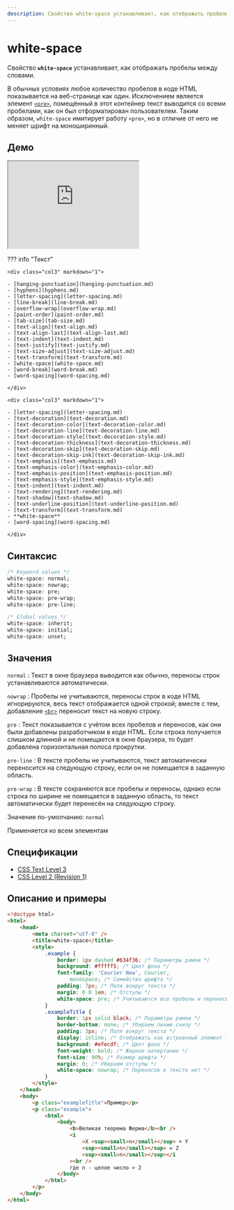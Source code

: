 ```yaml
---
description: Свойство white-space устанавливает, как отображать пробелы между словами
---
```


# white-space

Свойство **`white-space`** устанавливает, как отображать пробелы между словами.

В обычных условиях любое количество пробелов в коде HTML показывается на веб-странице как один. Исключением является элемент [`<pre>`](../html/pre.md), помещённый в этот контейнер текст выводится со всеми пробелами, как он был отформатирован пользователем. Таким образом, `white-space` имитирует работу `<pre>`, но в отличие от него не меняет шрифт на моноширинный.

## Демо

<iframe class="interactive is-default-height" height="200" src="https://interactive-examples.mdn.mozilla.net/pages/css/white-space.html" title="MDN Web Docs Interactive Example" loading="lazy" data-readystate="complete"></iframe>

??? info "Текст"

    <div class="col3" markdown="1">

    - [hanging-punctuation](hanging-punctuation.md)
    - [hyphens](hyphens.md)
    - [letter-spacing](letter-spacing.md)
    - [line-break](line-break.md)
    - [overflow-wrap](overflow-wrap.md)
    - [paint-order](paint-order.md)
    - [tab-size](tab-size.md)
    - [text-align](text-align.md)
    - [text-align-last](text-align-last.md)
    - [text-indent](text-indent.md)
    - [text-justify](text-justify.md)
    - [text-size-adjust](text-size-adjust.md)
    - [text-transform](text-transform.md)
    - [white-space](white-space.md)
    - [word-break](word-break.md)
    - [word-spacing](word-spacing.md)

    </div>

    <div class="col3" markdown="1">

    - [letter-spacing](letter-spacing.md)
    - [text-decoration](text-decoration.md)
    - [text-decoration-color](text-decoration-color.md)
    - [text-decoration-line](text-decoration-line.md)
    - [text-decoration-style](text-decoration-style.md)
    - [text-decoration-thickness](text-decoration-thickness.md)
    - [text-decoration-skip](text-decoration-skip.md)
    - [text-decoration-skip-ink](text-decoration-skip-ink.md)
    - [text-emphasis](text-emphasis.md)
    - [text-emphasis-color](text-emphasis-color.md)
    - [text-emphasis-position](text-emphasis-position.md)
    - [text-emphasis-style](text-emphasis-style.md)
    - [text-indent](text-indent.md)
    - [text-rendering](text-rendering.md)
    - [text-shadow](text-shadow.md)
    - [text-underline-position](text-underline-position.md)
    - [text-transform](text-transform.md)
    - **white-space**
    - [word-spacing](word-spacing.md)

    </div>

## Синтаксис

```css
/* Keyword values */
white-space: normal;
white-space: nowrap;
white-space: pre;
white-space: pre-wrap;
white-space: pre-line;

/* Global values */
white-space: inherit;
white-space: initial;
white-space: unset;
```

## Значения

`normal`
: Текст в окне браузера выводится как обычно, переносы строк устанавливаются автоматически.

`nowrap`
: Пробелы не учитываются, переносы строк в коде HTML игнорируются, весь текст отображается одной строкой; вместе с тем, добавление [`<br>`](../html/br.md) переносит текст на новую строку.

`pre`
: Текст показывается с учётом всех пробелов и переносов, как они были добавлены разработчиком в коде HTML. Если строка получается слишком длинной и не помещается в окне браузера, то будет добавлена горизонтальная полоса прокрутки.

`pre-line`
: В тексте пробелы не учитываются, текст автоматически переносится на следующую строку, если он не помещается в заданную область.

`pre-wrap`
: В тексте сохраняются все пробелы и переносы, однако если строка по ширине не помещается в заданную область, то текст автоматически будет перенесён на следующую строку.

Значение по-умолчанию: `normal`

Применяется ко всем элементам

## Спецификации

-   [CSS Text Level 3](http://dev.w3.org/csswg/css3-text/#propdef-white-space)
-   [CSS Level 2 (Revision 1)](http://www.w3.org/TR/CSS2/text.html#white-space-prop)

## Описание и примеры

```html
<!doctype html>
<html>
	<head>
		<meta charset="utf-8" />
		<title>white-space</title>
		<style>
			.example {
				border: 1px dashed #634f36; /* Параметры рамки */
				background: #fffff5; /* Цвет фона */
				font-family: 'Courier New', Courier,
					monospace; /* Семейство шрифта */
				padding: 7px; /* Поля вокруг текста */
				margin: 0 0 1em; /* Отступы */
				white-space: pre; /* Учитываются все пробелы и переносы */
			}
			.exampleTitle {
				border: 1px solid black; /* Параметры рамки */
				border-bottom: none; /* Убираем линию снизу */
				padding: 3px; /* Поля вокруг текста */
				display: inline; /* Отображать как встроенный элемент */
				background: #efecdf; /* Цвет фона */
				font-weight: bold; /* Жирное начертание */
				font-size: 90%; /* Размер шрифта */
				margin: 0; /* Убираем отступы */
				white-space: nowrap; /* Переносов в тексте нет */
			}
		</style>
	</head>
	<body>
		<p class="exampleTitle">Пример</p>
		<p class="example">
			<html>
				<body>
					<b>Великая теорема Ферма</b><br />
					<i
						>X <sup><small>n</small></sup> + Y
						<sup><small>n</small></sup> = Z
						<sup><small>n</small></sup></i
					><br />
					где n - целое число > 2
				</body>
			</html>
		</p>
	</body>
</html>
```
